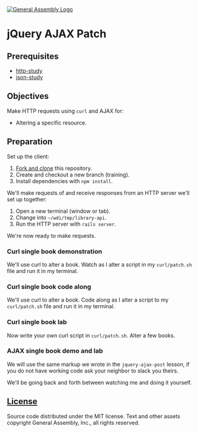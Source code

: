 [![General Assembly Logo](https://camo.githubusercontent.com/1a91b05b8f4d44b5bbfb83abac2b0996d8e26c92/687474703a2f2f692e696d6775722e636f6d2f6b6538555354712e706e67)](https://generalassemb.ly/education/web-development-immersive)

# jQuery AJAX Patch

## Prerequisites

-   [http-study](https://github.com/ga-wdi-boston/http-study)
-   [json-study](https://github.com/ga-wdi-boston/json-study)

## Objectives

Make HTTP requests using `curl` and AJAX for:

-   Altering a specific resource.

## Preparation

Set up the client:

1.  [Fork and clone](https://github.com/ga-wdi-boston/meta/wiki/ForkAndClone)
    this repository.
1.  Create and checkout a new branch (training).
1.  Install dependencies with `npm install`.

We'll make requests of and receive responses from an HTTP server we'll set up
 together:

1.  Open a new terminal (window or tab).
1.  Change into `~/wdi/tmp/library-api`.
1.  Run the HTTP server with `rails server`.

We're now ready to make requests.

### Curl single book demonstration

We'll use curl to alter a book. Watch as I alter a script in my `curl/patch.sh`
file and run it in my terminal.

### Curl single book code along

We'll use curl to alter a book. Code along as I alter a script to my `curl/patch.sh`
file and run it in my terminal.

### Curl single book lab

Now write your own curl script in `curl/patch.sh`.  Alter a few books.

### AJAX single book demo and lab

We will use the same markup we wrote in the `jquery-ajax-post` lesson, if you
do not have working code ask your neighbor to slack you theirs.

We'll be going back and forth between watching me and doing it yourself.

## [License](LICENSE)

Source code distributed under the MIT license. Text and other assets copyright
General Assembly, Inc., all rights reserved.
